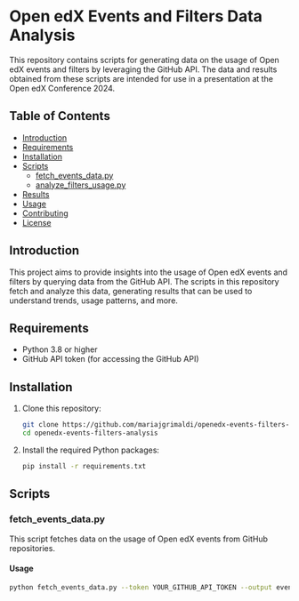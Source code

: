 # Open edX Events and Filters Data Analysis

This repository contains scripts for generating data on the usage of Open edX events and filters by leveraging the GitHub API. The data and results obtained from these scripts are intended for use in a presentation at the Open edX Conference 2024.

## Table of Contents
- [Introduction](#introduction)
- [Requirements](#requirements)
- [Installation](#installation)
- [Scripts](#scripts)
  - [fetch_events_data.py](#fetch_events_datapy)
  - [analyze_filters_usage.py](#analyze_filters_usagepy)
- [Results](#results)
- [Usage](#usage)
- [Contributing](#contributing)
- [License](#license)

## Introduction
This project aims to provide insights into the usage of Open edX events and filters by querying data from the GitHub API. The scripts in this repository fetch and analyze this data, generating results that can be used to understand trends, usage patterns, and more.

## Requirements
- Python 3.8 or higher
- GitHub API token (for accessing the GitHub API)

## Installation
1. Clone this repository:
    ```bash
    git clone https://github.com/mariajgrimaldi/openedx-events-filters-analysis.git
    cd openedx-events-filters-analysis
    ```
2. Install the required Python packages:
    ```bash
    pip install -r requirements.txt
    ```

## Scripts

### fetch_events_data.py
This script fetches data on the usage of Open edX events from GitHub repositories.

#### Usage
```bash
python fetch_events_data.py --token YOUR_GITHUB_API_TOKEN --output events_data.json
